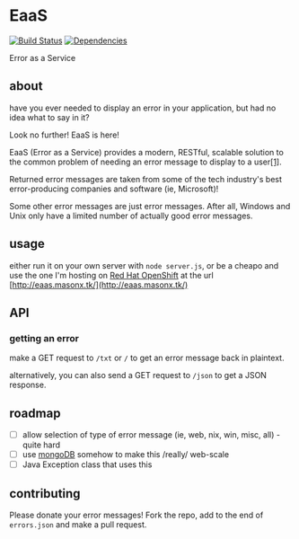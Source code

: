 # EaaS
[![Build Status](https://travis-ci.org/ohnx/EaaS.svg?branch=master)](https://travis-ci.org/ohnx/EaaS)
[![Dependencies](https://david-dm.org/ohnx/EaaS.svg)](https://david-dm.org/ohnx/EaaS)

Error as a Service

## about
have you ever needed to display an error in your application, but had no idea what to say in it?

Look no further! EaaS is here!

EaaS (Error as a Service) provides a modern, RESTful, scalable solution to the common problem of needing an error message to display to a user[\[1\]](http://foaas.com/).

Returned error messages are taken from some of the tech industry's best error-producing companies and software (ie, Microsoft)!

Some other error messages are just error messages. After all, Windows and Unix only have a limited number of actually good error messages.

## usage
either run it on your own server with `node server.js`, or be a cheapo and use the one I'm hosting on [Red Hat OpenShift](https://www.openshift.com/) at the url [http://eaas.masonx.tk/](http://eaas.masonx.tk/)

## API
### getting an error
make a GET request to `/txt` or `/` to get an error message back in plaintext.

alternatively, you can also send a GET request to `/json` to get a JSON response.

## roadmap
 - [ ] allow selection of type of error message (ie, web, nix, win, misc, all) - quite hard
 - [ ] use [mongoDB](https://www.youtube.com/watch?v=dQw4w9WgXcQ) somehow to make this /really/ web-scale
 - [ ] Java Exception class that uses this

## contributing
Please donate your error messages! Fork the repo, add to the end of `errors.json` and make a pull request.
